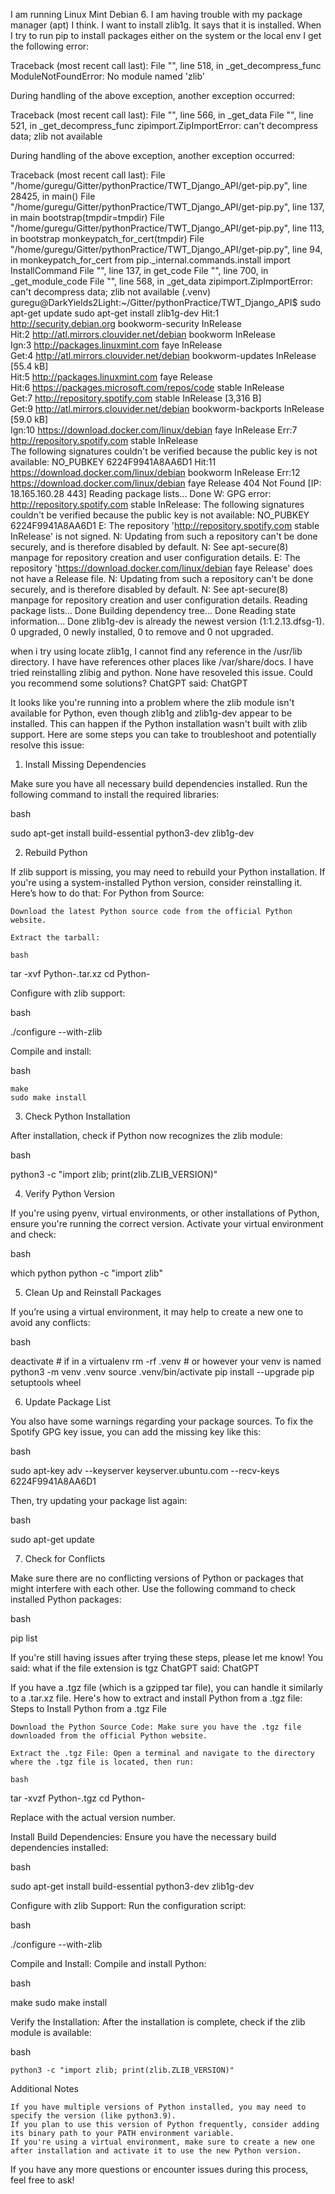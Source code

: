 I am running Linux Mint Debian 6. I am having trouble with my package manager (apt) I think. I want to install zlib1g. It says that it is installed. When I try to run pip to install packages either on the system or the local env I get the following error: 

Traceback (most recent call last):
  File "<frozen zipimport>", line 518, in _get_decompress_func
ModuleNotFoundError: No module named 'zlib'

During handling of the above exception, another exception occurred:

Traceback (most recent call last):
  File "<frozen zipimport>", line 566, in _get_data
  File "<frozen zipimport>", line 521, in _get_decompress_func
zipimport.ZipImportError: can't decompress data; zlib not available

During handling of the above exception, another exception occurred:

Traceback (most recent call last):
  File "/home/guregu/Gitter/pythonPractice/TWT_Django_API/get-pip.py", line 28425, in <module>
    main()
  File "/home/guregu/Gitter/pythonPractice/TWT_Django_API/get-pip.py", line 137, in main
    bootstrap(tmpdir=tmpdir)
  File "/home/guregu/Gitter/pythonPractice/TWT_Django_API/get-pip.py", line 113, in bootstrap
    monkeypatch_for_cert(tmpdir)
  File "/home/guregu/Gitter/pythonPractice/TWT_Django_API/get-pip.py", line 94, in monkeypatch_for_cert
    from pip._internal.commands.install import InstallCommand
  File "<frozen zipimport>", line 137, in get_code
  File "<frozen zipimport>", line 700, in _get_module_code
  File "<frozen zipimport>", line 568, in _get_data
zipimport.ZipImportError: can't decompress data; zlib not available
(.venv) guregu@DarkYields2Light:~/Gitter/pythonPractice/TWT_Django_API$ sudo apt-get update
sudo apt-get install zlib1g-dev
Hit:1 http://security.debian.org bookworm-security InRelease                                                          
Hit:2 http://atl.mirrors.clouvider.net/debian bookworm InRelease                                                      
Ign:3 http://packages.linuxmint.com faye InRelease                                                                    
Get:4 http://atl.mirrors.clouvider.net/debian bookworm-updates InRelease [55.4 kB]                                    
Hit:5 http://packages.linuxmint.com faye Release                                                                      
Hit:6 https://packages.microsoft.com/repos/code stable InRelease                                                      
Get:7 http://repository.spotify.com stable InRelease [3,316 B]                                        
Get:9 http://atl.mirrors.clouvider.net/debian bookworm-backports InRelease [59.0 kB]        
Ign:10 https://download.docker.com/linux/debian faye InRelease
Err:7 http://repository.spotify.com stable InRelease      
  The following signatures couldn't be verified because the public key is not available: NO_PUBKEY 6224F9941A8AA6D1
Hit:11 https://download.docker.com/linux/debian bookworm InRelease
Err:12 https://download.docker.com/linux/debian faye Release
  404  Not Found [IP: 18.165.160.28 443]
Reading package lists... Done
W: GPG error: http://repository.spotify.com stable InRelease: The following signatures couldn't be verified because the public key is not available: NO_PUBKEY 6224F9941A8AA6D1
E: The repository 'http://repository.spotify.com stable InRelease' is not signed.
N: Updating from such a repository can't be done securely, and is therefore disabled by default.
N: See apt-secure(8) manpage for repository creation and user configuration details.
E: The repository 'https://download.docker.com/linux/debian faye Release' does not have a Release file.
N: Updating from such a repository can't be done securely, and is therefore disabled by default.
N: See apt-secure(8) manpage for repository creation and user configuration details.
Reading package lists... Done
Building dependency tree... Done
Reading state information... Done
zlib1g-dev is already the newest version (1:1.2.13.dfsg-1).
0 upgraded, 0 newly installed, 0 to remove and 0 not upgraded.

when i try using locate zlib1g, I cannot find any reference in the /usr/lib directory. I have have references other places like /var/share/docs. I have tried reinstalling zlibig and python. None have resoveled this issue. Could you recommend some solutions?
ChatGPT said:
ChatGPT

It looks like you're running into a problem where the zlib module isn't available for Python, even though zlib1g and zlib1g-dev appear to be installed. This can happen if the Python installation wasn't built with zlib support. Here are some steps you can take to troubleshoot and potentially resolve this issue:
1. Install Missing Dependencies

Make sure you have all necessary build dependencies installed. Run the following command to install the required libraries:

bash

sudo apt-get install build-essential python3-dev zlib1g-dev

2. Rebuild Python

If zlib support is missing, you may need to rebuild your Python installation. If you're using a system-installed Python version, consider reinstalling it. Here’s how to do that:
For Python from Source:

    Download the latest Python source code from the official Python website.

    Extract the tarball:

    bash

tar -xvf Python-<version>.tar.xz
cd Python-<version>

Configure with zlib support:

bash

./configure --with-zlib

Compile and install:

bash

    make
    sudo make install

3. Check Python Installation

After installation, check if Python now recognizes the zlib module:

bash

python3 -c "import zlib; print(zlib.ZLIB_VERSION)"

4. Verify Python Version

If you're using pyenv, virtual environments, or other installations of Python, ensure you're running the correct version. Activate your virtual environment and check:

bash

which python
python -c "import zlib"

5. Clean Up and Reinstall Packages

If you’re using a virtual environment, it may help to create a new one to avoid any conflicts:

bash

deactivate  # if in a virtualenv
rm -rf .venv  # or however your venv is named
python3 -m venv .venv
source .venv/bin/activate
pip install --upgrade pip setuptools wheel

6. Update Package List

You also have some warnings regarding your package sources. To fix the Spotify GPG key issue, you can add the missing key like this:

bash

sudo apt-key adv --keyserver keyserver.ubuntu.com --recv-keys 6224F9941A8AA6D1

Then, try updating your package list again:

bash

sudo apt-get update

7. Check for Conflicts

Make sure there are no conflicting versions of Python or packages that might interfere with each other. Use the following command to check installed Python packages:

bash

pip list

If you're still having issues after trying these steps, please let me know!
You said:
 what if the file extension is tgz
ChatGPT said:
ChatGPT

If you have a .tgz file (which is a gzipped tar file), you can handle it similarly to a .tar.xz file. Here's how to extract and install Python from a .tgz file:
Steps to Install Python from a .tgz File

    Download the Python Source Code: Make sure you have the .tgz file downloaded from the official Python website.

    Extract the .tgz File: Open a terminal and navigate to the directory where the .tgz file is located, then run:

    bash

tar -xvzf Python-<version>.tgz
cd Python-<version>

Replace <version> with the actual version number.

Install Build Dependencies: Ensure you have the necessary build dependencies installed:

bash

sudo apt-get install build-essential python3-dev zlib1g-dev

Configure with zlib Support: Run the configuration script:

bash

./configure --with-zlib

Compile and Install: Compile and install Python:

bash

make
sudo make install

Verify the Installation: After the installation is complete, check if the zlib module is available:

bash

    python3 -c "import zlib; print(zlib.ZLIB_VERSION)"

Additional Notes

    If you have multiple versions of Python installed, you may need to specify the version (like python3.9).
    If you plan to use this version of Python frequently, consider adding its binary path to your PATH environment variable.
    If you're using a virtual environment, make sure to create a new one after installation and activate it to use the new Python version.

If you have any more questions or encounter issues during this process, feel free to ask!